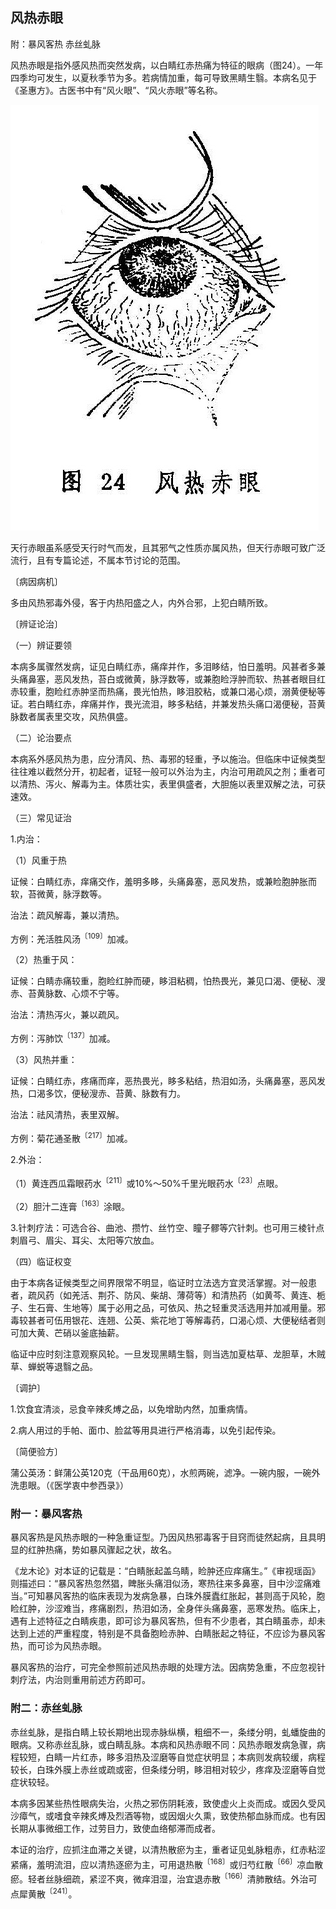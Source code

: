 ## 风热赤眼

附：暴风客热 赤丝虬脉

风热赤眼是指外感风热而突然发病，以白睛红赤热痛为特征的眼病（图24）。一年四季均可发生，以夏秋季节为多。若病情加重，每可导致黑睛生翳。本病名见于《圣惠方》。古医书中有“风火眼”、“风火赤眼”等名称。

![插图](./img/24.jpg)

天行赤眼虽系感受天行时气而发，且其邪气之性质亦属风热，但天行赤眼可致广泛流行，且有专篇论述，不属本节讨论的范围。

〔病因病机〕

多由风热邪毒外侵，客于内热阳盛之人，内外合邪，上犯白睛所致。

〔辨证论治〕

（一）辨证要领

本病多属骤然发病，证见白睛红赤，痛痒并作，多泪眵结，怕日羞明。风甚者多兼头痛鼻塞，恶风发热，苔白或微黄，脉浮数等，或兼胞睑浮肿而软、热甚者眼目红赤较重，胞睑红赤肿坚而热痛，畏光怕热，眵泪胶粘，或兼口渴心烦，溺黄便秘等证。若白睛红赤，痒痛并作，畏光流泪，眵多粘结，并兼发热头痛口渴便秘，苔黄脉数者属表里交攻，风热俱盛。

（二）论治要点

本病系外感风热为患，应分清风、热、毒邪的轻重，予以施治。但临床中证候类型往往难以截然分开，初起者，证轻一般可以外治为主，内治可用疏风之剂；重者可以清热、泻火、解毒为主。体质壮实，表里俱盛者，大胆施以表里双解之法，可获速效。

（三）常见证治

1.内治：

（1）风重于热

证候：白睛红赤，痒痛交作，羞明多眵，头痛鼻塞，恶风发热，或兼睑胞肿胀而软，苔微黄，脉浮数等。

治法：疏风解毒，兼以清热。

方例：羌活胜风汤<sup>〔109〕</sup>加减。

（2）热重于风：

证候：白睛赤痛较重，胞睑红肿而硬，眵泪粘稠，怕热畏光，兼见口渴、便秘、溲赤、苔黄脉数、心烦不宁等。

治法：清热泻火，兼以疏风。

方例：泻肺饮<sup>〔137〕</sup>加减。

（3）风热并重：

证候：白睛红赤，疼痛而痒，恶热畏光，眵多粘结，热泪如汤，头痛鼻塞，恶风发热，口渴多饮，便秘溲赤、苔黄、脉数有力。

治法：祛风清热，表里双解。

方例：菊花通圣散<sup>〔217〕</sup>加减。

2.外治：

（1）黄连西瓜霜眼药水<sup>〔211〕</sup>或10%〜50%千里光眼药水<sup>〔23〕</sup>点眼。

（2）胆汁二连膏<sup>〔163〕</sup>涂眼。

3.针刺疗法：可选合谷、曲池、攒竹、丝竹空、瞳子髎等穴针刺。也可用三棱针点刺眉弓、眉尖、耳尖、太阳等穴放血。

（四）临证权变

由于本病各证候类型之间界限常不明显，临证时立法选方宜灵活掌握。对一般患者，疏风药（如羌活、荆芥、防风、柴胡、薄荷等）和清热药（如黄芩、黄连、栀子、生石膏、生地等）属于必用之品，可依风、热之轻重灵活选用并加减用量。邪毒较甚者可伍用银花、连翘、公英、紫花地丁等解毒药，口渴心烦、大便秘结者则可加大黄、芒硝以釜底抽薪。

临证中应时刻注意观察风轮。一旦发现黑睛生翳，则当选加夏枯草、龙胆草，木贼草、蝉蜕等退翳之品。

〔调护〕

1.饮食宜清淡，忌食辛辣炙煿之品，以免增助内然，加重病情。

2.病人用过的手帕、面巾、脸盆等用具进行严格消毒，以免引起传染。

〔简便验方〕

蒲公英汤：鲜蒲公英120克（干品用60克），水煎两碗，滤净。一碗内服，一碗外洗患眼。（《医学衷中参西录》）

### 附一：暴风客热

暴风客热是风热赤眼的一种急重证型。乃因风热邪毒客于目窍而徒然起病，且具明显的红肿热痛，势如暴风骤起之状，故名。

《龙木论》对本证的记载是：“白睛胀起盖乌睛，睑肿还应痒痛生。”《审视瑶函》则描述曰：“暴风客热忽然猖，睥胀头痛泪似汤，寒热往来多鼻塞，目中沙涩痛难当。”可知暴风客热的临床表现为发病急暴，白珠外膜蠹红胀起，甚则高于风轮，胞睑红肿，沙涩难当，疼痛剧烈，热泪如汤，全身伴头痛鼻塞，恶寒发热。临床上，遇有上述特征之白睛疾患，即可诊为暴风客热，但有不少患者，其白睛虽赤，却未达到上述的严重程度，特别是不具备胞睑赤肿、白睛胀起之特征，不应诊为暴风客热，而可诊为风热赤眼。

暴风客热的治疗，可完全参照前述风热赤眼的处理方法。因病势急重，不应忽视针刺疗法，内治则重用前述方药即可。

### 附二：赤丝虬脉

赤丝虬脉，是指白睛上较长期地出现赤脉纵横，粗细不一，条缕分明，虬蟠旋曲的眼病。又称赤丝乱脉，或白睛乱脉。本病和风热赤眼不同：风热赤眼发病急骤，病程较短，白睛一片红赤，眵多泪热及涩磨等自觉症状明显；本病则发病较缓，病程较长，白珠外膜上赤丝或疏或密，但条缕分明，眵泪相对较少，疼痒及涩磨等自觉症状较轻。

本病多因某些热性眼病失治，火热之邪伤阴耗液，致使虚火上炎而成。或因久受风沙瘴气，或嗜食辛辣炙煿及烈酒等物，或因烟火久熏，致使热郁血脉而成。也有因长期从事微细工作，过劳目力，致使血络郁滞而成者。

本证的治疗，应抓注血滞之关键，以清热散瘀为主，重者证见虬脉粗赤，红赤粘涩紧痛，羞明流泪，应以清热逐瘀为主，可用退热散<sup>〔168〕</sup>或归芍红散<sup>〔66〕</sup>凉血散瘀。轻者丝脉细疏，紧涩不爽，微痒泪湿，治宜退赤散<sup>〔166〕</sup>清肺散结。外治可点犀黄散<sup>〔241〕</sup>。
